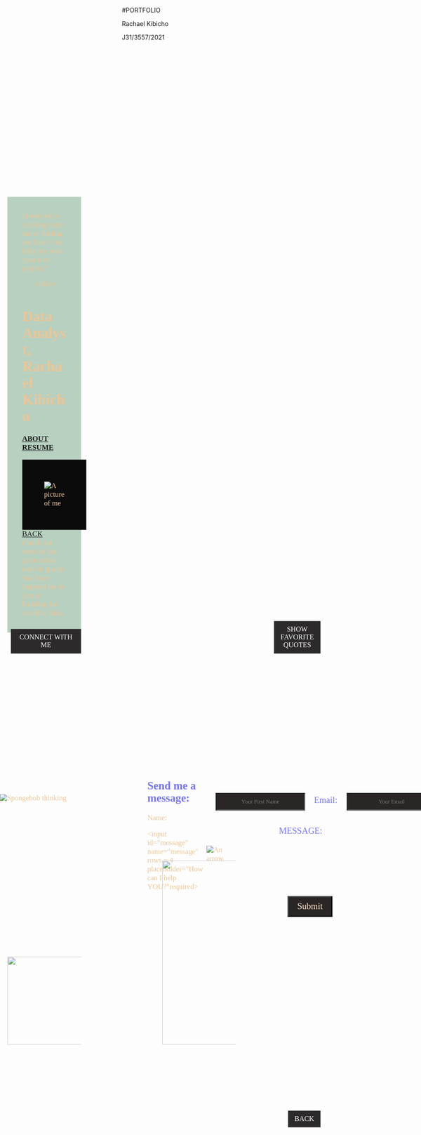 #PORTFOLIO

Rachael Kibicho

J31/3557/2021

<!DOCTYPE html>
<html lang="en">
<head>
<title>PORTFOLIO2</title>
<meta charset="utf-8">
<meta name="viewport" content="width=device-width, initial-scale=1">
<style>
* {
  box-sizing: border-box;
}

body {
  margin: 0;
  background-color: black;
  position: relative;
  background-repeat: no-repeat;
  background-size: cover;
       
  
}

/* Style the header */
#header {
  background-image: url('gradient6.png');
  padding: 20px;
  text-align: center;
}

/* Style the top navigation bar */
.topnav {
  overflow:hidden;
  background-color: #172129;
}

/* Style the topnav links */
.topnav a {
  float: left;
  display: block;
  color: #f6efef;
  text-align: center;
  padding: 14px 16px;
  text-decoration: none;
  border-radius: 20px;
}

/* Change color on hover */
.topnav a:hover {
  background-color: #ace0f4;
  color: rgb(13, 13, 13);
  transition-duration: 0.5s;
}
.MYB3 {
    background-color:rgb(44, 42, 42);
    color: white;
    border: none;
    padding: 10px 15px;
    text-align: center;
    text-decoration: none;
    display: inline-block;
    font-size: 16px;
    cursor: pointer;
    font-family:"Lucida Sans";
    font-size: 20px;  
    border-radius: 10px;
    position:absolute;
    left:0.5em;
    bottom:-3em;
    transition-duration: 0.4s;

  }
  .MYB3:hover{
    background-color: rgb(0, 139, 58);
  }
  #on{
    background-color:rgb(44, 42, 42);
    color: white;
    border: none;
    padding: 10px 15px;
    text-align: center;
    text-decoration: none;
    display: inline-block;
    font-size: 16px;
    cursor: pointer;
    font-family:"Lucida Sans";
    font-size: 20px;  
    border-radius: 10px;
    position:absolute;
    left:38em;
    bottom:-3em;
    transition-duration: 0.4s;

  }
  #on:hover{
    background-color: rgb(0, 139, 58);
  }

  #toggle-slideshow{
    background-color:rgb(44, 42, 42);
    color: white;
    border: none;
    padding: 10px 15px;
    text-align: center;
    text-decoration: none;
    display: inline-block;
    font-size: 16px;
    cursor: pointer;
    font-family:"Lucida Sans";
    font-size: 20px;  
    border-radius: 10px;
    position:absolute;
    left:39em;
    bottom:-23em;
    transition-duration: 0.4s;

  }
  #toggle-slideshow:hover{
    background-color: rgb(0, 139, 58);
  }

  .MYB3:hover{
    background-color: rgb(0, 139, 58);
  }

  #area{
    width:10em;
    background-color: rgba(22, 105, 50, 0.301);
    padding : 2em;
    position: relative ;
    transform:translate(110%,35%) ;
    color:rgb(236, 198, 151) ;
    font-family: 'Gill Sans MT';
    font-size: larger;
    position:absolute;
    left:30em;
    top: 8em;

  }
  div.desc{
    width:10em;
    background-color: rgba(22, 105, 50, 0.301);
    padding : 2em;
    position: relative ;
    transform:translate(110%,35%) ;
    color:rgb(236, 198, 151) ;
    font-family: 'Gill Sans MT';
    font-size: larger;
    position:absolute;
    left:-10em;
    top:9em;  

  }
  #me{

    position:absolute;
    left:17em;
    top:12em;
    max-width:28em;
    padding:50px;
    background-color: rgb(12, 11, 11);
    }
    #gif{
    max-width:25em;
    height:auto;
    position:absolute;
    left:-1em;
    top:81em;
    
  }
  #arrow{
    max-width:7em;
    height:auto;
    position:absolute;
    left:27em;
    top:88em;
  } 
  
  label[for="name"] {
  color: rgb(118, 118, 242);
  position:absolute;
  left:5em;
  top:3.5em;
  font-size: 20px;
}
label[for="email"] {
  color: rgb(118, 118, 242);
  position:absolute;
  left:19em;
  top:3.5em;
  font-size: 20px;
}
label[for="message"] {
  color: rgb(118, 118, 242);
  position:absolute;
  left:15em;
  top:7em;
  font-size: 20px;
}
#message{
  position:absolute;
  left:19em;
  top:13em;
  background-color: rgb(42, 38, 38);
  padding: 10px 20px;
  text-align: center;
  text-decoration: none;
  display: inline-block;
  font-size: 13px;
  cursor: pointer;
  font-family:"Lucida Sans";
  border-radius: 10px;
  color:bisque;
  block-size: 7em;
}
#submit{
  position:absolute;
  left:16em;
  top:15em;
  background-color: rgb(42, 38, 38);
  padding: 10px 20px;
  text-align: center;
  text-decoration: none;
  display: inline-block;
  cursor: pointer;
  font-family:"Lucida Sans";
  font-size: 20px;  
  border-radius: 10px;
  color:bisque;
  transition-duration: 0.4s;
}
#submit:hover{
  background-color: rgb(0, 139, 58);
}
input[type = "text"]{
  position:absolute;
  left:12em;
  top:5em;
  background-color: rgb(42, 38, 38);
  padding: 10px 20px;
  text-align: center;
  text-decoration: none;
  display: inline-block;
  cursor: pointer;
  font-family:"Lucida Sans";
  font-size: 13px;  
  border-radius: 10px;
  color:bisque;
}
#email{
  position:absolute;
  left:35em;
  top:5em;
  background-color: rgb(42, 38, 38);
  padding: 10px 20px;
  text-align: center;
  text-decoration: none;
  display: inline-block;
  cursor: pointer;
  font-family:"Lucida Sans";
  font-size:13px;  
  border-radius: 10px;
  color:bisque;
}
textarea {
  width: 19em;
  height: 5em;
}
#form{
  position: absolute;
  left:19em;
  top:77em;
}
#home{
    background-color:rgb(44, 42, 42);
    color: white;
    border: none;
    padding: 10px 15px;
    text-align: center;
    text-decoration: none;
    display: inline-block;
    font-size: 16px;
    cursor: pointer;
    font-family:"Lucida Sans";
    font-size: 20px;  
    border-radius: 10px;
    position:absolute;
    left:40em;
    bottom:-70.5em;
    transition-duration: 0.4s;

  }
  #home:hover{
  background-color: rgb(0, 139, 58);
} 
 
.mySlide1{
    position: absolute;
    width:20em;
    height:12em;
    left:0em;
    bottom:-43em;    
}
.mySlide2{
    position: absolute;
    width:39em;
    height:25em;
    left:21em;
    bottom:-56em;    
}
.mySlide3{
    position: absolute;
    width:20em;
    height:12em;
    left:0em;
    bottom:-56em;    
}









</style>
</head>
<body>
<div class = 'desc'>
    Interested in working with me or finding out how I 
        can help you with your next project? </h7>   
    
       </div>
<div id="header">
  <h1>Data Analyst, Rachael Kibicho </h1>
</div>

<div class="topnav">
 
  <a href="http://127.0.0.1:3000/c:/Users/pc/OneDrive/Documents/KU/KU/2.2/SIT 209 Web Design/portfolio1.html"><b>ABOUT</b></a>
  <a href="http://127.0.0.1:3000/c:/Users/pc/OneDrive/Documents/KU/KU/2.2/SIT 209 Web Design/resume.html"><b>RESUME</b></a>
  
</div>
<a class="MYB3" href="#form">CONNECT WITH ME</a>
<img  id = "me" src="https://ik.imagekit.io/vdhj3qmal/me1.jpg?updatedAt=1680546130802" alt="A picture of me">
<img  id = "gif" src="https://ik.imagekit.io/vdhj3qmal/spongebobGIF.gif?updatedAt=1680546132449" alt="Spongebob thinking" >
<img  id = "arrow" src="https://ik.imagekit.io/vdhj3qmal/arrow.jpeg?updatedAt=1680546121712" alt="An arrow">
<form id="form" action="https://getform.io/f/b1e98985-fbe0-4542-8e32-c0fb10495ff0"
method = "post" enctype = "multipart/form-data">
  <h2 style = "color: rgb(118, 118, 242);  ">Send me a message:</h2>
  <label for="name">Name:</label>
  <input type="text" id="name" name="name" placeholder="Your First Name" required>


  <label for="email">Email:</label>
  <input type="email" id="email" name="email" placeholder="Your Email" required>

  <label for="message">MESSAGE:</label>
  <input id="message" name="message" rows = 4 placeholder="How can I help YOU?"required></input>
  
  <input id ="submit" type="submit" value="Submit">
 
</form>
<script type="text/javascript">
    function tend() {
      document.getElementById('resume').style.visibility='visible';
    }
    function tn() {
      document.getElementById('resume').style.visibility='hidden';
    }
    document.getElementById("form").addEventListener("submit", function() {
  // get all the inputs in the form
  var inputs = document.getElementById("form").getElementsByTagName("input");
  
  // loop through the inputs and clear their values
  for (var i = 0; i < inputs.length; i++) {
    inputs[i].value = "";
  }
});




  </script>
  <a id="on" href="#toggle-slideshow">SHOW FAVORITE QUOTES</a>
  <a id="toggle-slideshow" href="#header">BACK</a>
  <div class="slideshow-container">
    <img src="https://ik.imagekit.io/vdhj3qmal/charlesQuote.jpeg?updatedAt=1680546120321it.io/vdhj3qmal/danDataQuote.jpg?updatedAt=1680546121622" class="mySlide2">
    <img src="https://ik.imagekit.io/vdhj3qmal/hillaryQuote.jpeg?updatedAt=1680546121799" class="mySlide3">
  </div>
  <a id="home" href="#header">BACK</a>
  <div id="area">Check out some of the great minds and the quotes that have inspired me to join in building the world of data.</div>
  <script>
    const button = document.getElementById("text");
    const text = document.getElementById("area");
    button.addEventListener("click", function() {
      text.innerHTML = "Hello, World!";
    });
  </script>
</body>
</html>
